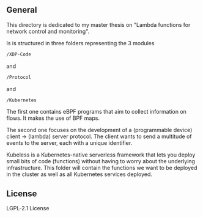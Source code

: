 ## General
This directory is dedicated to my master thesis on "Lambda functions for network control and monitoring". 

Is is structured in three folders representing the 3 modules 

```sh
/XDP-Code 
```

and
```sh
/Protocol
```

and 

```sh
/Kubernetes
```


The first one contains eBPF programs that aim to collect information on flows. It makes the use of BPF maps.

The second one focuses on the development of a (programmable device) client -> (lambda) server protocol. The client wants to send a multitude of events to the server, each with a unique identifier.

Kubeless is a Kubernetes-native serverless framework that lets you deploy small bits of code (functions) without having to worry about the underlying infrastructure. This folder will contain the functions we want to be deployed in the cluster as well as all Kubernetes services deployed.

## License

LGPL-2.1 License 

[//]: # 

